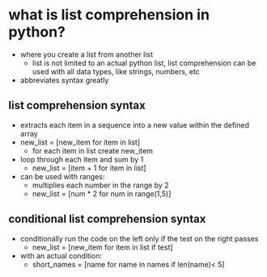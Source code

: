 # what is list comprehension in python?
- where you create a list from another list
  - list is not limited to an actual python list, list comprehension can be used with all data types, like strings, numbers, etc
- abbreviates syntax greatly

## list comprehension syntax
- extracts each item in a sequence into a new value within the defined array
- new_list = [new_item for item in list] 
  - for each item in list create new_item
- loop through each item and sum by 1
  - new_list = [item + 1 for item in list]
- can be used with ranges:
  - multiplies each number in the range by 2 
  - new_list = [num * 2 for num in range(1,5)]

## conditional list comprehension syntax
- conditionally run the code on the left only if the test on the right passes
  - new_list = [new_item for item in list if test] 
- with an actual condition:
  - short_names = [name for name in names if len(name)< 5]